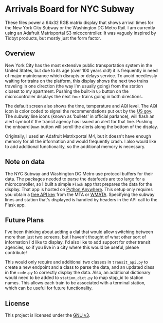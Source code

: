 # Arrivals Board for NYC Subway

These files power a 64x32 RGB matrix display that shows arrival times for the New York City Subway or the Washington DC Metro Rail. I am currently using an Adafruit Matrixportal S3 micocontroller. It was vaguely inspired by Tidbyt products, but mostly just the form factor. 

## Overview
New York City has the most extensive public transportation system in the United States, but due to its age (over 100 years old!) it is frequently in need of major maintenance which disrupts or delays service. To avoid needlessly waiting for trains on the platform, this display shows the next two trains traveling in one direction (the way I'm usually going) from the station closest to my apartment. Pushing the built-in `Up` button on the microcontroller displays the next `four` trains going in both directions.

The default screen also shows the time, temperature and AQI level. The AQI icon is color coded to signal the recommendations put out by the [US gov](www.airnow.gov). The subway line icons (known as 'bullets' in official parlance), will flash an alert symbol if the transit agency has issued an alert for that line. Pushing the onboard `Down` button will scroll the alerts along the bottom of the display.

Originally, I used an Adafruit Matrixportal M4, but it doesn't have enough memory for all the information and would frequently crash. I also would like to add additional functionality, so the additional memory is necessary. 

## Note on data
The NYC Subway and Washington DC Metro use protocol buffers for their data. The packages needed to parse the datafeeds are too large for a microconroller, so I built a simple `Flask` app that prepares the data for the display. That app is hosted on [Python Anywhere](www.pythonanywhere.com). This setup only requires you obtain a [free API key](https://new.mta.info/developers) from the MTA or [WMATA](https://developer.wmata.com). Specifying the subway lines and station that's displayed is handled by headers in the API call to the Flask app.

## Future Plans
I've been thinking about adding a dial that would allow switching between more than just two screens, but I haven't thought of what other sort of information I'd like to display. I'd also like to add support for other transit agencies, so if you live in a city where this would be useful, please contribute! 

This would only require and additional two classes in `transit_api.py` to create a new endpoint and a class to parse the data, and an updated class in the `code.py` to correctly display the data. Also, an additional dictionary would need to be added to `station_dict.py` to map stop_id to station names. This allows each train to be associated with a terminal station, which can be useful for future functionality. 

## License
This project is licensed under the [GNU v3](LICENSE).